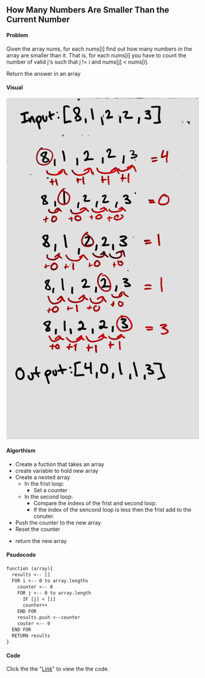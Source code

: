 ## How Many Numbers Are Smaller Than the Current Number

#### Problem

Given the array nums, for each nums[i] find out how many numbers in the array are smaller than it. That is, for each nums[i] you have to count the number of valid j's such that j != i and nums[j] < nums[i].

Return the answer in an array

#### Visual
![](Smallerthan.jpg)

#### Algorthism

* Create a fuction that takes an array
* create variable to hold new array
* Create a nested array
  * In the frist loop:
    * Set a counter
  * In the second loop:
    * Compare the indexs of the frist and second loop.
    * If the index of the sencond loop is less then the frist add to the conuter.
* Push the counter to the new array
* Reset the counter
+ return the new array

#### Psudocode
```
function (array){
  results <-- []
  FOR i <-- 0 to array.lengths
    counter <-- 0
    FOR j <-- 0 to array.length 
      IF [j] < [i]
      counter++
    END FOR
    results.push <--counter
    couter <-- 0
  END FOR
  RETURN results
}
```

#### Code
 Click the the "[Link](howManySmaller.js)" to view the the code. 